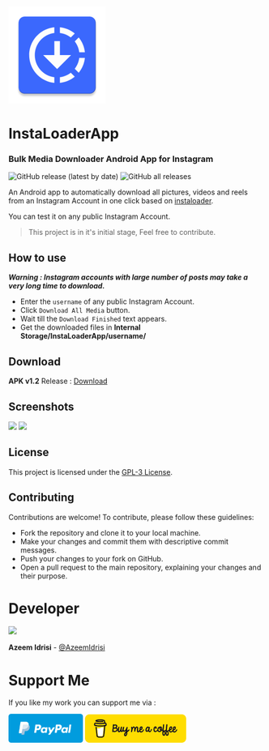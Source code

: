 ![Icon](https://github.com/AzeemIdrisi/InstaLoader-App/blob/main/app/src/main/res/mipmap-xxxhdpi/ic_launcher.png)

# InstaLoaderApp
### Bulk Media Downloader Android App for Instagram

![GitHub release (latest by date)](https://img.shields.io/github/v/release/azeemidrisi/instaloaderapp)
![GitHub all releases](https://img.shields.io/github/downloads/azeemidrisi/instaloaderapp/total)

An Android app to automatically download all pictures, videos and reels from an Instagram Account in one click based on [instaloader](https://github.com/instaloader/instaloader).


You can test it on any public Instagram Account.


> This project is in it's initial stage, Feel free to contribute.


## How to use

***Warning : Instagram accounts with large number of posts may take a very long time to download.***
* Enter the `username` of any public Instagram Account.
* Click `Download All Media` button.
* Wait till the `Download Finished` text appears.
* Get the downloaded files in **Internal Storage/InstaLoaderApp/username/**

## Download
**APK v1.2** Release : [Download](https://github.com/AzeemIdrisi/InstaLoaderApp/releases/download/v1.2/InstaLoader-v1.2-release.apk)

## Screenshots
<img height="600px" src="https://github.com/AzeemIdrisi/InstaLoaderApp/assets/112647789/80448fc3-5805-4d1b-a7a5-33cef1bda21b" />
<img height="600px" src="https://github.com/AzeemIdrisi/InstaLoaderApp/assets/112647789/fe28cd36-cd77-47e5-9dc3-da09bf8c084c" />

## License

This project is licensed under the [GPL-3 License](LICENSE).

## Contributing

Contributions are welcome! To contribute, please follow these guidelines:

- Fork the repository and clone it to your local machine.
- Make your changes and commit them with descriptive commit messages.
- Push your changes to your fork on GitHub.
- Open a pull request to the main repository, explaining your changes and their purpose.

# Developer

<a href="https://github.com/azeemidrisi/">
<!--   <img src="https://contrib.rocks/image?repo=azeemidrisi/phonesploit-pro" /> -->
 <img width="150px" src=https://github.com/AzeemIdrisi/PhoneSploit-Pro/assets/112647789/a5fa646c-93a2-460f-bcb7-528fedb147e9 />

</a>


**Azeem Idrisi** - [@AzeemIdrisi](https://github.com/azeemidrisi/)
 

# Support Me
If you like my work you can support me via :

<a href="https://paypal.me/AzeemIdrisi" target="_blank"> <kbd> <img
        src="https://github.com/AzeemIdrisi/AzeemIdrisi/blob/main/docs/paypal-button-blue.png" alt="PayPal"
        width="147"></a> <a href="https://www.buymeacoffee.com/AzeemIdrisi" target="_blank"> <kbd> <img src="https://github.com/AzeemIdrisi/AzeemIdrisi/blob/main/docs/default-yellow.png" alt="Buy Me A Coffee" width="200"></a>
